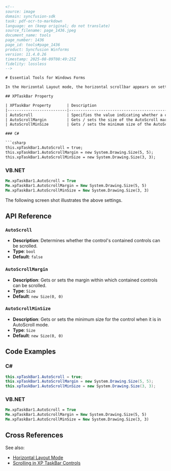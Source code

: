 ```html
<!-- 
source: image
domain: syncfusion-sdk
task: pdf-ocr-to-markdown
language: en (keep original; do not translate)
source_filename: page_1436.jpeg
document_name: tools
page_number: 1436
page_id: tools#page_1436
product: Syncfusion Winforms
version: 11.4.0.26
timestamp: 2025-08-09T08:49:25Z
fidelity: lossless
-->

# Essential Tools for Windows Forms

In the Horizontal Layout mode, the horizontal scrollbar appears on setting the ColWidthOnHorizontalLayout property to large values.

## XPTaskBar Property

| XPTaskBar Property       | Description                                                                                                  |
|--------------------------|--------------------------------------------------------------------------------------------------------------|
| AutoScroll               | Specifies the value indicating whether a container allows the user to scroll any control placed outside of its visible boundaries. |
| AutoScrollMargin         | Gets / sets the size of the AutoScroll margin.                                                             |
| AutoScrollMinSize        | Gets / sets the minimum size of the AutoScroll.                                                            |

### C#

```csharp
this.xpTaskBar1.AutoScroll = true;
this.xpTaskBar1.AutoScrollMargin = new System.Drawing.Size(5, 5);
this.xpTaskBar1.AutoScrollMinSize = new System.Drawing.Size(3, 3);
```

### VB.NET

```vb
Me.xpTaskBar1.AutoScroll = True
Me.xpTaskBar1.AutoScrollMargin = New System.Drawing.Size(5, 5)
Me.xpTaskBar1.AutoScrollMinSize = New System.Drawing.Size(3, 3)
```

The following screen shot illustrates the above settings.

## API Reference

### `AutoScroll`
- **Description**: Determines whether the control's contained controls can be scrolled.
- **Type**: `bool`
- **Default**: `false`

### `AutoScrollMargin`
- **Description**: Gets or sets the margin within which contained controls can be scrolled.
- **Type**: `Size`
- **Default**: `new Size(0, 0)`

### `AutoScrollMinSize`
- **Description**: Gets or sets the minimum size for the control when it is in AutoScroll mode.
- **Type**: `Size`
- **Default**: `new Size(0, 0)`

## Code Examples

### C#

```csharp
this.xpTaskBar1.AutoScroll = true;
this.xpTaskBar1.AutoScrollMargin = new System.Drawing.Size(5, 5);
this.xpTaskBar1.AutoScrollMinSize = new System.Drawing.Size(3, 3);
```

### VB.NET

```vb
Me.xpTaskBar1.AutoScroll = True
Me.xpTaskBar1.AutoScrollMargin = New System.Drawing.Size(5, 5)
Me.xpTaskBar1.AutoScrollMinSize = New System.Drawing.Size(3, 3)
```

## Cross References

See also:
- [Horizontal Layout Mode](#horizontal-layout-mode)
- [Scrolling in XP TaskBar Controls](#scrolling-in-xp-taskbar-controls)

<!-- tags: xpTaskBar, horizontalLayout, AutoScroll, AutoScrollMargin, AutoScrollMinSize keywords: XP TaskBar, AutoScroll, AutoScrollMargin, AutoScrollMinSize -->
```